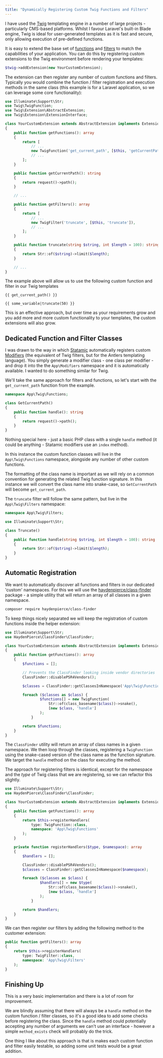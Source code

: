 ```yaml
---
title: "Dynamically Registering Custom Twig Functions and Filters"
---
```


I have used the [Twig](https://twig.symfony.com) templating engine in a number of large projects - particularly CMS-based platforms. Whilst I favour Laravel's built-in Blade engine, Twig is ideal for user-generated templates as it is fast and secure, only allowing execution of pre-defined functions.

It is easy to extend the base set of [functions](https://twig.symfony.com/doc/3.x/functions/index.html) and [filters](https://twig.symfony.com/doc/3.x/filters/index.html) to match the capabilities of your application. You can do this by registering custom extensions to the Twig environment before rendering your templates:

```php
$twig->addExtension(new YourCustomExtension);
```

The extension can then register any number of custom functions and filters. Typically you would combine the function / filter registration and execution methods in the same class (this example is for a Laravel application, so we can leverage some core functionality):

```php
use Illuminate\Support\Str;
use Twig\TwigFunction;
use Twig\Extension\AbstractExtension;
use Twig\Extension\ExtensionInterface;

class YourCustomExtension extends AbstractExtension implements ExtensionInterface
{
    public function getFunctions(): array
    {
	    return [
		    // ...
		    new TwigFunction('get_current_path', [$this, 'getCurrentPath']),
		    // ...
	    ];
    }

    public function getCurrentPath(): string
    {
	    return request()->path();
    }

    // ...

    public function getFilters(): array
    {
        return [
            // ...
            new TwigFilter('truncate', [$this, 'truncate']),
            // ...
        ];
    }

    public function truncate(string $string, int $length = 100): string
    {
        return Str::of($string)->limit($length);
    }

    // ...
}

```

The example above will allow us to use the following custom function and filter in our Twig templates

```twig
{{ get_current_path() }}

{{ some_variable|truncate(50) }}
```

This is an effective approach, but over time as your requirements grow and you add more and more custom functionality to your templates, the custom extensions will also grow.

## Dedicated Function and Filter Classes

I was drawn to the way in which [Statamic](https://statamic.com) automatically registers  custom [Modifiers](https://statamic.dev/extending/modifiers#creating-a-modifier) (the equivalent of Twig filters, but for the Antlers templating language). You simply generate a modifier class - one class per modifier - and drop it into the the `App\Modifiers` namespace and it is automatically available. I wanted to do something similar for Twig.

We'll take the same approach for filters and functions, so let's start with the `get_current_path` function from the example.

```php
namespace App\Twig\Functions;

class GetCurrentPath()
{
	public function handle(): string
	{
		return request()->path();
	}
}

```

Nothing special here - just a basic PHP class with a single `handle` method (it could be anything - Statamic modifiers use an `index` method).

In this instance the custom function classes will live in the `App\Twig\Functions` namespace, alongside any number of other custom functions.

The formatting of the class name is important as we will rely on a common convention for generating the related Twig function signature. In this instance we will convert the class name into snake-case, so `GetCurrentPath` will become `get_current_path`.

The `truncate` filter will follow the same pattern, but live in the `App\Twig\Filters` namespace:

```php
namespace App\Twig\Filters;

use Illuminate\Support\Str;

class Truncate()
{
	public function handle(string $string, int $length = 100): string
	{
		return Str::of($string)->limit($length);
	}
}

```

## Automatic Registration

We want to automatically discover all functions and filters in our dedicated 'custom' namespaces. For this we will use the [haydenpierce/class-finder](https://packagist.org/packages/haydenpierce/class-finder) package - a simple utility that will return an array of all classes in a given namespace.

```sh
composer require haydenpierce/class-finder
```

To keep things nicely separated we will keep the registration of custom functions inside the helper extension:

```php
use Illuminate\Support\Str;
use HaydenPierce\ClassFinder\ClassFinder;

class YourCustomExtension extends AbstractExtension implements ExtensionInterface
{
    public function getFunctions(): array
    {
	    $functions = [];

	    // Prevents the ClassFinder looking inside vendor directories
	    ClassFinder::disablePSR4Vendors();

	    $classes = ClassFinder::getClassesInNamespace('App\Twig\Functions');

	    foreach ($classes as $class) {
			    $functions[] = new TwigFunction(
			        Str::of(class_basename($class))->snake(),
			        [new $class, 'handle']
			    );
			}

	    return $functions;
    }
}
```

The `ClassFinder` utility will return an array of class names in a given namespace. We then loop through the classes, registering a `TwigFunction` using the snake-cased version of the class name as the function signature. We target the `handle` method on the class for executing the method.

The approach for registering filters is identical, except for the namespace and the _type_ of Twig class that we are registering, so we can refactor this slightly.

```php
use Illuminate\Support\Str;
use HaydenPierce\ClassFinder\ClassFinder;

class YourCustomExtension extends AbstractExtension implements ExtensionInterface
{
    public function getFunctions(): array
    {
	    return $this->registerHandlers(
		    type: TwigFunction::class,
		    namespace: 'App\Twig\Functions'
	    );
    }

    private function registerHandlers($type, $namespace): array
    {
        $handlers = [];

        ClassFinder::disablePSR4Vendors();
        $classes = ClassFinder::getClassesInNamespace($namespace);

        foreach ($classes as $class) {
                $handlers[] = new $type(
                    Str::of(class_basename($class))->snake(),
                    [new $class, 'handle']
                );
            }

        return $handlers;
    }
}
```

We can then register our filters by adding the following method to the customer extension:

```php
public function getFilters(): array
{
    return $this->registerHandlers(
	    type: TwigFilter::class,
	    namespace: 'App\Twig\Filters'
    );
}
```

## Finishing Up

This is a very basic implementation and there is a lot of room for improvement.

We are blindly assuming that there will always be a `handle` method on the custom function / filter classes, so it's a good idea to add some checks before registering the class. Since the  `handle` method could potentially accepting any number of arguments we can't use an interface - however a simple `method_exists` check will probably do the trick.

One thing I like about this approach is that is makes each custom function and filter easily testable, so adding some unit tests would be a great addition.
